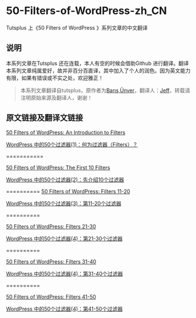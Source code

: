 50-Filters-of-WordPress-zh_CN
=============================

Tutsplus 上《50 Filters of WordPress 》系列文章的中文翻译

## 说明

本系列文章在Tutsplus 还在连载，本人有空的时候会借助Github 进行翻译。翻译本系列文章纯属爱好，故并非百分百直译，其中加入了个人的润色。因为英文能力有限，如果有错误或不实之处，欢迎雅正！

> 本系列文章翻译自tutsplus，原作者为[Barış Ünver](http://tutsplus.com/authors/baris-unver)，翻译人：[Jeff](http://devework.com/)，转载请注明原始来源及翻译人，谢谢！

## 原文链接及翻译文链接


[50 Filters of WordPress: An Introduction to Filters](http://code.tutsplus.com/tutorials/50-filters-of-wordpress-an-introduction-to-filters--cms-21294)

[WordPress 中的50个过滤器(1)：何为过滤器（Filters）？](https://github.com/Jeff2Ma/50-Filters-of-WordPress-zh_CN/blob/master/1.An-Introduction-to-Filters-An%20Introduction-to-Filters-zh_CN.md)

===========

[50 Filters of WordPress: The First 10 Filters](http://code.tutsplus.com/tutorials/50-filters-of-wordpress-the-first-10-filters--cms-21295)

[WordPress 中的50个过滤器(2)：先介绍10个过滤器](https://github.com/Jeff2Ma/50-Filters-of-WordPress-zh_CN/blob/master/2.The%20First%2010%20Filters.md)

==========
[50 Filters of WordPress: Filters 11-20](http://code.tutsplus.com/tutorials/50-filters-of-wordpress-filters-11-20--cms-21296)

[WordPress 中的50个过滤器(3)：第11-20个过滤器](https://github.com/Jeff2Ma/50-Filters-of-WordPress-zh_CN/blob/master/3.Filters%2011-20.md)


==========

[50 Filters of WordPress: Filters 21-30](http://code.tutsplus.com/tutorials/50-filters-of-wordpress-filters-21-30--cms-21298)

[WordPress 中的50个过滤器(4)：第21-30个过滤器](https://github.com/Jeff2Ma/50-Filters-of-WordPress-zh_CN/blob/master/4.Filters%2021-30.md)

==========

[50 Filters of WordPress: Filters 31-40](https://github.com/Jeff2Ma/50-Filters-of-WordPress-zh_CN/blob/master/5.Filters%2031-40.md)

[WordPress 中的50个过滤器(4)：第31-40个过滤器](https://github.com/Jeff2Ma/50-Filters-of-WordPress-zh_CN/blob/master/5.Filters%2031-40.md)


==========

[50 Filters of WordPress: Filters 41-50](https://github.com/Jeff2Ma/50-Filters-of-WordPress-zh_CN/blob/master/6.Filters%2041-50.md)

[WordPress 中的50个过滤器(4)：第41-50个过滤器](https://github.com/Jeff2Ma/50-Filters-of-WordPress-zh_CN/blob/master/6.Filters%2041-50.md)